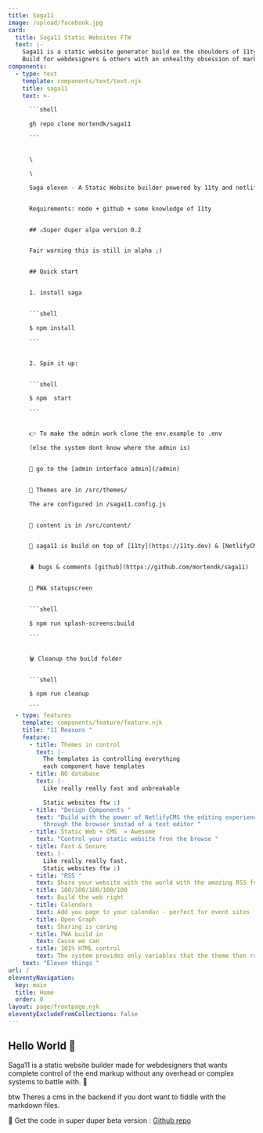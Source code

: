 ```yaml
---
title: Saga11
image: /upload/facebook.jpg
card:
  title: Saga11 Static Websites FTW
  text: |-
    Saga11 is a static website generator build on the shoulders of 11ty
    Build for webdesigners & others with an unhealthy obsession of markup
components:
  - type: text
    template: components/text/text.njk
    title: saga11
    text: >-

      ```shell

      gh repo clone mortendk/saga11

      ```


      \

      \

      Saga eleven - A Static Website builder powered by 11ty and netlifycms


      Requirements: node + github + some knowledge of 11ty


      ## ⚠️Super duper alpa version 0.2


      Fair warning this is still in alpha ;)


      ## Quick start


      1. install saga


      ```shell

      $ npm install

      ```


      2. Spin it up:


      ```shell

      $ npm  start

      ```


      👉 To make the admin work clone the env.example to .env

      (else the system dont know where the admin is)


      🤖 go to the [admin interface admin](/admin)


      💅 Themes are in /src/themes/

      The are configured in /saga11.config.js


      📜 content is in /src/content/


      🎈 saga11 is build on top of [11ty](https://11ty.dev) & [NetlifyCMS](https://netlifycms.com)


      🪲 bugs & comments [github](https://github.com/mortendk/saga11)


      📲 PWA statupscreen


      ```shell

      $ npm run splash-screens:build

      ```


      🗑 Cleanup the build folder


      ```shell

      $ npm run cleanup

      ```
  - type: features
    template: components/feature/feature.njk
    title: "11 Reasons "
    feature:
      - title: Themes in control
        text: |-
          The templates is controlling everything
          e﻿ach component have templates
      - title: NO database
        text: |-
          L﻿ike really really fast and unbreakable

          Static websites ftw :)
      - title: "Design Components "
        text: "Build with the power of NetlifyCMS the editing experience can be done
          through the browser instad of a text editor "
      - title: Static Web + CMS  = Awesome
        text: "Control your static website fron the browse "
      - title: Fast & Secure
        text: |-
          L﻿ike really really fast.
          Static websites ftw :)
      - title: "RSS "
        text: S﻿hare your website with the world with the amazing RSS feeds
      - title: 100/100/100/100/100
        text: B﻿uild the web right
      - title: Calendars
        text: A﻿dd you page to your calendar - perfect for event sites
      - title: Open Graph
        text: S﻿haring is caring
      - title: PWA build in
        text: Cause we can
      - title: 101% HTML control
        text: The system provides only variables that the theme then rocks
    text: "Eleven things "
url: /
eleventyNavigation:
  key: main
  title: Home
  order: 0
layout: page/frontpage.njk
eleventyExcludeFromCollections: false
---
```


## Hello World 👋

Saga11 is a static website builder made for webdesigners that wants complete control of the end markup without any overhead or complex systems to battle with. 💜

btw Theres a cms in the backend if you dont want to fiddle with the markdown files.

🤌 Get the code in super duper beta version : [G﻿ithub repo](https://github.com/mortendk/saga11)
